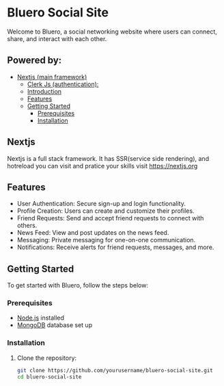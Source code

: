 # Bluero Social Site

Welcome to Bluero, a social networking website where users can connect, share, and interact with each other.

## Powered by:
- [Nextjs (main framework)](#Nextjs)
  - [Clerk Js (authentication):](#http://clerk.com)
  - [Introduction](#introduction)
  - [Features](#features)
  - [Getting Started](#getting-started)
    - [Prerequisites](#prerequisites)
    - [Installation](#installation)

## Nextjs
Nextjs is a full stack framework. It has SSR(service side rendering), and hotreload you can visit and pratice your skills visit https://nextjs.org

## Features
- User Authentication: Secure sign-up and login functionality.
- Profile Creation: Users can create and customize their profiles.
- Friend Requests: Send and accept friend requests to connect with others.
- News Feed: View and post updates on the news feed.
- Messaging: Private messaging for one-on-one communication.
- Notifications: Receive alerts for friend requests, messages, and more.

## Getting Started
To get started with Bluero, follow the steps below:

### Prerequisites
- [Node.js](https://nodejs.org/) installed
- [MongoDB](https://www.mongodb.com/) database set up

### Installation
1. Clone the repository:
   ```bash
   git clone https://github.com/yourusername/bluero-social-site.git
   cd bluero-social-site
